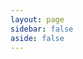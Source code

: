 ```yaml
---
layout: page
sidebar: false
aside: false
---
```


<script setup>
import LicenseCommercial from '.vitepress/theme/license/LicenseCommercial.vue';
</script>

<ClientOnly>
    <LicenseCommercial />
</ClientOnly>

